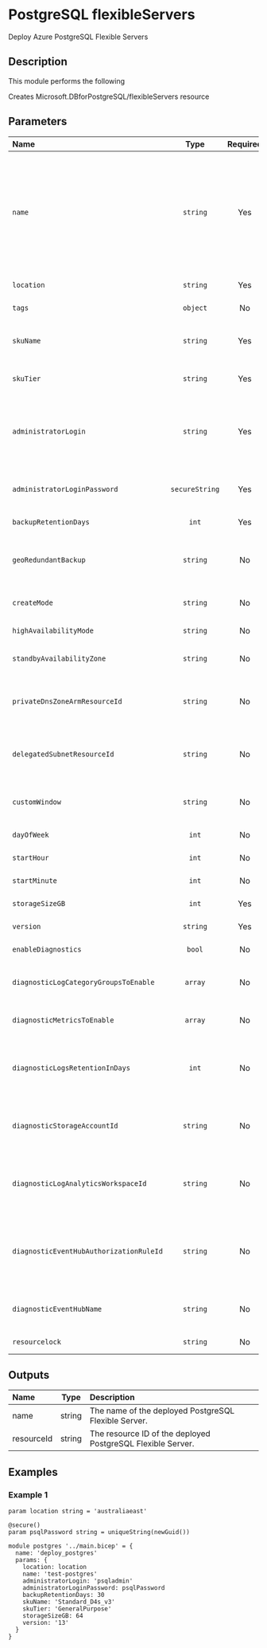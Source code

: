 # PostgreSQL flexibleServers

Deploy Azure PostgreSQL Flexible Servers

## Description

This module performs the following

Creates Microsoft.DBforPostgreSQL/flexibleServers resource

## Parameters

| Name                                    | Type           | Required | Description                                                                                                                                                                                                                               |
| :-------------------------------------- | :------------: | :------: | :---------------------------------------------------------------------------------------------------------------------------------------------------------------------------------------------------------------------------------------- |
| `name`                                  | `string`       | Yes      | Name of your Azure PostgreSQL Flexible Server - if error ServerGroupDropping is received during deployment then the server name is not available and must be changed to one that is. This can be checked by running a console deployment. |
| `location`                              | `string`       | Yes      | Location for all resources.                                                                                                                                                                                                               |
| `tags`                                  | `object`       | No       | Optional. Resource tags.                                                                                                                                                                                                                  |
| `skuName`                               | `string`       | Yes      | The name of the sku, typically, tier + family + cores, e.g. Standard_D4s_v3.                                                                                                                                                              |
| `skuTier`                               | `string`       | Yes      | The tier of the particular SKU, e.g. Burstable.                                                                                                                                                                                           |
| `administratorLogin`                    | `string`       | Yes      | The administrators login name of a server. Can only be specified when the server is being created (and is required for creation).                                                                                                         |
| `administratorLoginPassword`            | `secureString` | Yes      | The administrator login password (required for server creation).                                                                                                                                                                          |
| `backupRetentionDays`                   | `int`          | Yes      | Backup retention days for the server.                                                                                                                                                                                                     |
| `geoRedundantBackup`                    | `string`       | No       | A value indicating whether Geo-Redundant backup is enabled on the server.                                                                                                                                                                 |
| `createMode`                            | `string`       | No       | The mode to create a new PostgreSQL server.                                                                                                                                                                                               |
| `highAvailabilityMode`                  | `string`       | No       | The HA mode for the server.                                                                                                                                                                                                               |
| `standbyAvailabilityZone`               | `string`       | No       | Availability zone information of the standby.                                                                                                                                                                                             |
| `privateDnsZoneArmResourceId`           | `string`       | No       | Private dns zone arm resource id in which to create the Private DNS zone for this PostgreSQL server.                                                                                                                                      |
| `delegatedSubnetResourceId`             | `string`       | No       | Delegated subnet arm resource id. Subnet must be dedicated to Azure PostgreSQL servers.                                                                                                                                                   |
| `customWindow`                          | `string`       | No       | Indicates whether custom maintenance window is enabled or disabled.                                                                                                                                                                       |
| `dayOfWeek`                             | `int`          | No       | Day of week for maintenance window.                                                                                                                                                                                                       |
| `startHour`                             | `int`          | No       | Start hour for maintenance window.                                                                                                                                                                                                        |
| `startMinute`                           | `int`          | No       | Start minute for maintenance window.                                                                                                                                                                                                      |
| `storageSizeGB`                         | `int`          | Yes      | Max storage allowed for a server.                                                                                                                                                                                                         |
| `version`                               | `string`       | Yes      | The version of a server.                                                                                                                                                                                                                  |
| `enableDiagnostics`                     | `bool`         | No       | Optional. Enable diagnostic logging.                                                                                                                                                                                                      |
| `diagnosticLogCategoryGroupsToEnable`   | `array`        | No       | Optional. The name of log category groups that will be streamed.                                                                                                                                                                          |
| `diagnosticMetricsToEnable`             | `array`        | No       | Optional. The name of metrics that will be streamed.                                                                                                                                                                                      |
| `diagnosticLogsRetentionInDays`         | `int`          | No       | Optional. Specifies the number of days that logs will be kept for; a value of 0 will retain data indefinitely.                                                                                                                            |
| `diagnosticStorageAccountId`            | `string`       | No       | Optional. Storage account resource id. Only required if enableDiagnostics is set to true.                                                                                                                                                 |
| `diagnosticLogAnalyticsWorkspaceId`     | `string`       | No       | Optional. Log analytics workspace resource id. Only required if enableDiagnostics is set to true.                                                                                                                                         |
| `diagnosticEventHubAuthorizationRuleId` | `string`       | No       | Optional. Event hub authorization rule for the Event Hubs namespace. Only required if enableDiagnostics is set to true.                                                                                                                   |
| `diagnosticEventHubName`                | `string`       | No       | Optional. Event hub name. Only required if enableDiagnostics is set to true.                                                                                                                                                              |
| `resourcelock`                          | `string`       | No       | Optional. Specify the type of resource lock.                                                                                                                                                                                              |

## Outputs

| Name       | Type   | Description                                                 |
| :--------- | :----: | :---------------------------------------------------------- |
| name       | string | The name of the deployed PostgreSQL Flexible Server.        |
| resourceId | string | The resource ID of the deployed PostgreSQL Flexible Server. |

## Examples

### Example 1

```bicep
param location string = 'australiaeast'

@secure()
param psqlPassword string = uniqueString(newGuid())

module postgres '../main.bicep' = {
  name: 'deploy_postgres'
  params: {
    location: location
    name: 'test-postgres'
    administratorLogin: 'psqladmin'
    administratorLoginPassword: psqlPassword
    backupRetentionDays: 30
    skuName: 'Standard_D4s_v3'
    skuTier: 'GeneralPurpose'
    storageSizeGB: 64
    version: '13'
  }
}
```